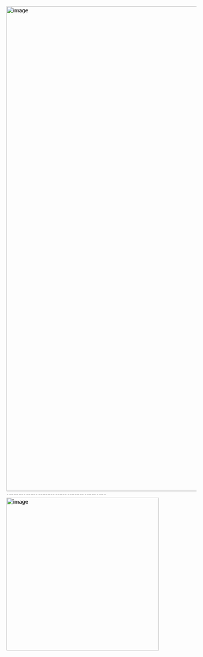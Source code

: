 <img width="1280" alt="image" src="https://github.com/PressToCode/DDAP2024-TugasHTML/assets/137992170/956325ce-9065-42ca-982c-7e73c1f9fdcd">
-----------------------------------------
<img width="404" alt="image" src="https://github.com/PressToCode/DDAP2024-TugasHTML/assets/137992170/0a1e259d-9399-46cb-a3e7-9f8082adc536">
